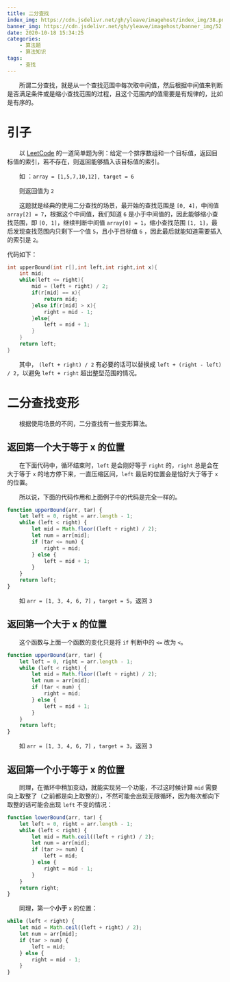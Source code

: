 ```yaml
---
title: 二分查找
index_img: https://cdn.jsdelivr.net/gh/yleave/imagehost/index_img/38.png
banner_img: https://cdn.jsdelivr.net/gh/yleave/imagehost/banner_img/52.jpg
date: 2020-10-18 15:34:25
categories:
    - 算法题
    - 算法知识
tags:
    - 查找
---
```


&emsp;&emsp;所谓二分查找，就是从一个查找范围中每次取中间值，然后根据中间值来判断是否满足条件或是缩小查找范围的过程，且这个范围内的值需要是有规律的，比如是有序的。

# 引子

&emsp;&emsp;以 [LeetCode](https://leetcode-cn.com/problems/search-insert-position/) 的一道简单题为例：给定一个排序数组和一个目标值，返回目标值的索引，若不存在，则返回能够插入该目标值的索引。

&emsp;&emsp;如 ：`array = [1,5,7,10,12], target = 6`

&emsp;&emsp;则返回值为 `2`

&emsp;&emsp;这题就是经典的使用二分查找的场景，最开始的查找范围是 `[0, 4]`，中间值 `array[2] = 7`，根据这个中间值，我们知道 `6` 是小于中间值的，因此能够缩小查找范围，即 `[0, 1]`，继续判断中间值 `array[0] = 1`，缩小查找范围 `[1, 1]`，最后发现查找范围内只剩下一个值 `5`，且小于目标值 `6` ，因此最后就能知道需要插入的索引是 `2`。

代码如下：

```c
int upperBound(int r[],int left,int right,int x){
    int mid;
    while(left <= right){
        mid = (left + right) / 2;
        if(r[mid] == x){
            return mid;
        }else if(r[mid] > x){
            right = mid - 1;
        }else{
            left = mid + 1;
        }
    }
    return left;
}
```

&emsp;&emsp;其中， `(left + right) / 2` 有必要的话可以替换成 `left + (right - left) / 2`，以避免 `left + right` 超出整型范围的情况。



# 二分查找变形

&emsp;&emsp;根据使用场景的不同，二分查找有一些变形算法。

## 返回第一个大于等于 x 的位置

&emsp;&emsp;在下面代码中，循环结束时，`left` 是会刚好等于 `right` 的，`right` 总是会在大于等于 `x` 的地方停下来，一直压缩区间，`left` 最后的位置会是恰好大于等于 `x` 的位置。

&emsp;&emsp;所以说，下面的代码作用和上面例子中的代码是完全一样的。

```js
function upperBound(arr, tar) {
    let left = 0, right = arr.length - 1;
    while (left < right) {
        let mid = Math.floor((left + right) / 2);
        let num = arr[mid];
        if (tar <= num) {
            right = mid;
        } else {
            left = mid + 1;
        }
    }
    return left;
}
```

&emsp;&emsp;如 `arr = [1, 3, 4, 6, 7]` ，`target = 5`，返回 `3`

## 返回第一个大于 x 的位置

&emsp;&emsp;这个函数与上面一个函数的变化只是将 `if` 判断中的 `<=` 改为 `<`。

```js
function upperBound(arr, tar) {
    let left = 0, right = arr.length - 1;
    while (left < right) {
        let mid = Math.floor((left + right) / 2);
        let num = arr[mid];
        if (tar < num) {
            right = mid;
        } else {
            left = mid + 1;
        }
    }
    return left;
}
```

&emsp;&emsp;如 `arr = [1, 3, 4, 6, 7]` ，`target = 3`，返回 `3`

## 返回第一个小于等于 x 的位置

&emsp;&emsp;同理，在循环中稍加变动，就能实现另一个功能，不过这时候计算 `mid` 需要向上取整了（之前都是向上取整的），不然可能会出现无限循环，因为每次都向下取整的话可能会出现 `left` 不变的情况：

```js
function lowerBound(arr, tar) {
    let left = 0, right = arr.length - 1;
    while (left < right) {
        let mid = Math.ceil((left + right) / 2);
        let num = arr[mid];
        if (tar >= num) {
            left = mid;
        } else {
            right = mid - 1;
        }
    }
	return right;
}
```

&emsp;&emsp;同理，第一个**小于** `x` 的位置：

```js
while (left < right) {
    let mid = Math.ceil((left + right) / 2);
    let num = arr[mid];
    if (tar > num) {
        left = mid;
    } else {
        right = mid - 1;
    }
}
```


